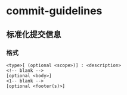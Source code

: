# commit-guidelines

## 标准化提交信息
### 格式
```
<type>[ (optional <scope>)] : <description>
<!-- blank -->
[optional <body>]
<1-- blank -->
[optional <footer(s)>]
```

